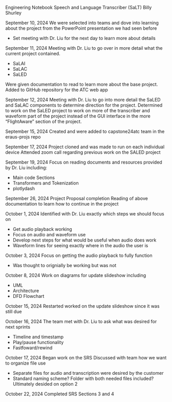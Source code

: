 Engineering Notebook 
Speech and Language Transcriber (SaLT)
Billy Shurley

September 10, 2024
We were selected into teams and dove into learning about the project from the PowerPoint presentation we had seen before
-	Set meeting with Dr. Liu for the next day to learn more about details

September 11, 2024
Meeting with Dr. Liu to go over in more detail what the current project contained. 
-	SaLAI
-	SaLAC
-	SaLED

Were given documentation to read to learn more about the base project. 
Added to GitHub repository for the ATC web app 

September 12, 2024
Meeting with Dr. Liu to go into more detail the SaLED and SaLAC components to determine direction for the project. 
Determined to work on the SaLED project to work on more of the transcriber and waveform part of the project instead of the GUI interface in the more “FlightAware” section of the project. 

September 15, 2024
Created and were added to capstone24atc team in the eraus-projs repo


September 17, 2024
Project cloned and was made to run on each individual device
Attended zoom call regarding previous work on the SALED project

September 19, 2024
Focus on reading documents and resources provided by Dr. Liu including:
-   Main code Sections
-   Transformers and Tokenization
-   plotlydash

September 26, 2024
Project Proposal completion 
Reading of above documentation to learn how to continue in the project

October 1, 2024
Identified with Dr. Liu exactly which steps we should focus on 
-   Get audio playback working
-   Focus on audio and waveform use
-   Develop next steps for what would be useful when audio does work
-   Waveform lines for seeing exactly where in the audio the user is 

October 3, 2024
Focus on getting the audio playback to fully function 
-   Was thought to orignially be working but was not

October 8, 2024
Work on diagrams for update slideshow including 
-   UML 
-   Architecture
-   DFD Flowchart

October 15, 2024
Restarted worked on the update slideshow since it was still due

October 16, 2024
The team met with Dr. Liu to ask what was desired for next sprints 
-   Timeline and timestamp
-   Play/pause functionality
-   Fastfoward/rewind

October 17, 2024
Began work on the SRS 
Discussed with team how we want to organize file use
-   Separate files for audio and transcription were desired by the customer
-   Standard naming scheme? Folder with both needed files included?
Ultimately desided on option 2

October 22, 2024
Completed SRS Sections 3 and 4



